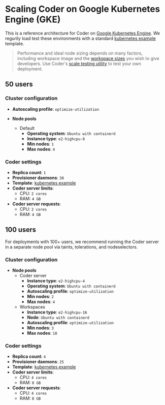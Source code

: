 # Scaling Coder on Google Kubernetes Engine (GKE)

This is a reference architecture for Coder on [Google Kubernetes Engine](#). We regurily load test these environments with a standard [kubernetes example](https://github.com/coder/coder/tree/main/examples/templates/kubernetes) template.

> Performance and ideal node sizing depends on many factors, including workspace image and the [workspace sizes](https://github.com/coder/coder/issues/3519) you wish to give developers. Use Coder's [scale testing utility](./index.md#scale-testing-utility) to test your own deployment.

## 50 users

### Cluster configuration

- **Autoscaling profile**: `optimize-utilization`

- **Node pools**
  - Default
    - **Operating system**: `Ubuntu with containerd`
    - **Instance type**: `e2-highcpu-8`
    - **Min nodes**: `1`
    - **Max nodes**: `4`

### Coder settings

- **Replica count**: `1`
- **Provisioner daemons**: `30`
- **Template**: [kubernetes example](https://github.com/coder/coder/tree/main/examples/templates/kubernetes)
- **Coder server limits**:
  - CPU: `2 cores`
  - RAM: `4 GB`
- **Coder server requests**:
  - CPU: `2 cores`
  - RAM: `4 GB`

## 100 users

For deployments with 100+ users, we recommend running the Coder server in a separate node pool via taints, tolerations, and nodeselectors.

### Cluster configuration

- **Node pools**
  - Coder server
    - **Instance type**: `e2-highcpu-4`
    - **Operating system**: `Ubuntu with containerd`
    - **Autoscaling profile**: `optimize-utilization`
    - **Min nodes**: `2`
    - **Max nodes**: `4`
  - Workspaces
    - **Instance type**: `e2-highcpu-16`
    - **Node**: `Ubuntu with containerd`
    - **Autoscaling profile**: `optimize-utilization`
    - **Min nodes**: `3`
    - **Max nodes**: `10`

### Coder settings

- **Replica count**: `4`
- **Provisioner daemons**: `25`
- **Template**: [kubernetes example](https://github.com/coder/coder/tree/main/examples/templates/kubernetes)
- **Coder server limits**:
  - CPU: `4 cores`
  - RAM: `8 GB`
- **Coder server requests**:
  - CPU: `4 cores`
  - RAM: `8 GB`

